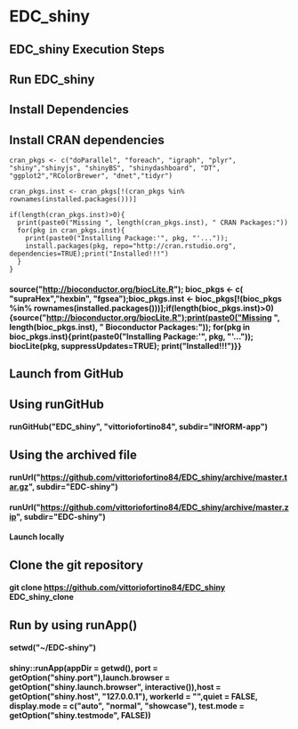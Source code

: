 # EDC_shiny
## EDC_shiny Execution Steps
## Run EDC_shiny
## Install Dependencies
## Install CRAN dependencies

```
cran_pkgs <- c("doParallel", "foreach", "igraph", "plyr", "shiny","shinyjs", "shinyBS", "shinydashboard", "DT", "ggplot2","RColorBrewer", "dnet","tidyr")

cran_pkgs.inst <- cran_pkgs[!(cran_pkgs %in% rownames(installed.packages()))]

if(length(cran_pkgs.inst)>0){ 
  print(paste0("Missing ", length(cran_pkgs.inst), " CRAN Packages:"))
  for(pkg in cran_pkgs.inst){
    print(paste0("Installing Package:'", pkg, "'..."));  
    install.packages(pkg, repo="http://cran.rstudio.org", dependencies=TRUE);print("Installed!!!") 
  }
}
```

#### source("http://bioconductor.org/biocLite.R"); bioc_pkgs <- c( "supraHex","hexbin",  "fgsea");bioc_pkgs.inst <- bioc_pkgs[!(bioc_pkgs %in% rownames(installed.packages()))];if(length(bioc_pkgs.inst)>0){source("http://bioconductor.org/biocLite.R");print(paste0("Missing ", length(bioc_pkgs.inst), " Bioconductor Packages:"));  for(pkg in bioc_pkgs.inst){print(paste0("Installing Package:'", pkg, "'..."));  biocLite(pkg, suppressUpdates=TRUE); print("Installed!!!")}}

## Launch from GitHub

## Using runGitHub
#### runGitHub("EDC_shiny", "vittoriofortino84", subdir="INfORM-app")
## Using the archived file
#### runUrl("https://github.com/vittoriofortino84/EDC_shiny/archive/master.tar.gz", subdir="EDC-shiny")
#### runUrl("https://github.com/vittoriofortino84/EDC_shiny/archive/master.zip", subdir="EDC-shiny")
#### Launch locally
## Clone the git repository
#### git clone https://github.com/vittoriofortino84/EDC_shiny EDC_shiny_clone
## Run by using runApp()
#### setwd("~/EDC-shiny")


#### shiny::runApp(appDir = getwd(), port = getOption("shiny.port"),launch.browser = getOption("shiny.launch.browser", interactive()),host = getOption("shiny.host", "127.0.0.1"), workerId = "",quiet = FALSE, display.mode = c("auto", "normal", "showcase"), test.mode = getOption("shiny.testmode", FALSE))
